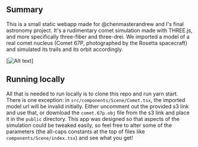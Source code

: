 ## Summary

This is a small static webapp made for @chenmasterandrew and I's final astronomy project. It's a rudimentary comet simulation made with THREE.js, and more specifically three-fiber and three-drei. We imported a model of a real comet nucleus (Comet 67P, photographed by the Rosetta spacecraft) and simulated its trails and its orbit accordingly.

[![Alt text](comet-tour.gif)]

## Running locally

All that is needed to run locally is to clone this repo and run yarn start. There is one exception: in `src/components/Scene/Comet.tsx`, the imported model url will be invalid initially. Either uncomment out the provided s3 link and use that, or download the `comet.67p.obj` file from the s3 link and place it in the `public` directory. This app was designed so that aspects of the simulation could be tweaked easily, so feel free to alter some of the parameters (the all-caps constants at the top of files like `components/Scene/index.tsx`) and see what you get!
